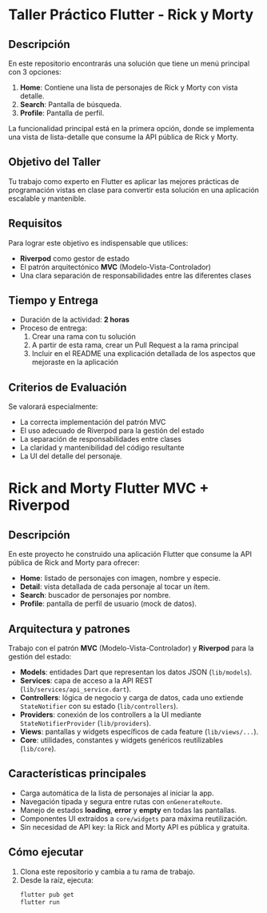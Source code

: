 # Taller Práctico Flutter - Rick y Morty

## Descripción

En este repositorio encontrarás una solución que tiene un menú principal con 3 opciones:

1. **Home**: Contiene una lista de personajes de Rick y Morty con vista detalle.
2. **Search**: Pantalla de búsqueda.
3. **Profile**: Pantalla de perfil.

La funcionalidad principal está en la primera opción, donde se implementa una vista de lista-detalle que consume la API pública de Rick y Morty.

## Objetivo del Taller

Tu trabajo como experto en Flutter es aplicar las mejores prácticas de programación vistas en clase para convertir esta solución en una aplicación escalable y mantenible.

## Requisitos

Para lograr este objetivo es indispensable que utilices:

- **Riverpod** como gestor de estado
- El patrón arquitectónico **MVC** (Modelo-Vista-Controlador)
- Una clara separación de responsabilidades entre las diferentes clases

## Tiempo y Entrega

- Duración de la actividad: **2 horas**
- Proceso de entrega:
  1. Crear una rama con tu solución
  2. A partir de esta rama, crear un Pull Request a la rama principal
  3. Incluir en el README una explicación detallada de los aspectos que mejoraste en la aplicación

## Criterios de Evaluación

Se valorará especialmente:

- La correcta implementación del patrón MVC
- El uso adecuado de Riverpod para la gestión del estado
- La separación de responsabilidades entre clases
- La claridad y mantenibilidad del código resultante
- La UI del detalle del personaje.

# Rick and Morty Flutter MVC + Riverpod

## Descripción
En este proyecto he construido una aplicación Flutter que consume la API pública de Rick and Morty para ofrecer:
- **Home**: listado de personajes con imagen, nombre y especie.  
- **Detail**: vista detallada de cada personaje al tocar un ítem.  
- **Search**: buscador de personajes por nombre.  
- **Profile**: pantalla de perfil de usuario (mock de datos).  

## Arquitectura y patrones
Trabajo con el patrón **MVC** (Modelo-Vista-Controlador) y **Riverpod** para la gestión del estado:
- **Models**: entidades Dart que representan los datos JSON (`lib/models`).  
- **Services**: capa de acceso a la API REST (`lib/services/api_service.dart`).  
- **Controllers**: lógica de negocio y carga de datos, cada uno extiende `StateNotifier` con su estado (`lib/controllers`).  
- **Providers**: conexión de los controllers a la UI mediante `StateNotifierProvider` (`lib/providers`).  
- **Views**: pantallas y widgets específicos de cada feature (`lib/views/...`).  
- **Core**: utilidades, constantes y widgets genéricos reutilizables (`lib/core`).


## Características principales
- Carga automática de la lista de personajes al iniciar la app.  
- Navegación tipada y segura entre rutas con `onGenerateRoute`.  
- Manejo de estados **loading**, **error** y **empty** en todas las pantallas.  
- Componentes UI extraídos a `core/widgets` para máxima reutilización.  
- Sin necesidad de API key: la Rick and Morty API es pública y gratuita.  

## Cómo ejecutar
1. Clona este repositorio y cambia a tu rama de trabajo.  
2. Desde la raíz, ejecuta:
   ```bash
   flutter pub get
   flutter run


